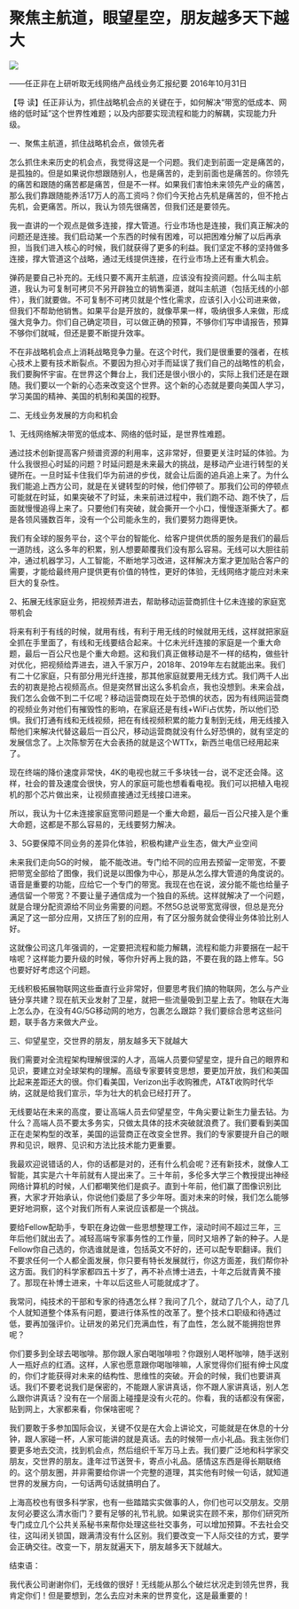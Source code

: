 # 聚焦主航道，眼望星空，朋友越多天下越大
<img class="pv" src="https://api.visitor.plantree.me/visitor-badge/pv?namespace=plantree.me&key=renzhengfei-speeches/聚焦主航道眼望星空朋友越多天下越大.md">


——任正非在上研听取无线网络产品线业务汇报纪要
2016年10月31日



【导  读】任正非认为，抓住战略机会点的关键在于，如何解决“带宽的低成本、网络的低时延”这个世界性难题；以及内部要实现流程和能力的解耦，实现能力升级。



一、聚焦主航道，抓住战略机会点，做领先者

怎么抓住未来历史的机会点，我觉得这是一个问题。我们走到前面一定是痛苦的，是孤独的。但是如果说你想跟随别人，也是痛苦的，走到前面也是痛苦的。你领先的痛苦和跟随的痛苦都是痛苦，但是不一样。如果我们害怕未来领先产业的痛苦，那么我们靠跟随能养活17万人的高工资吗？你们今天抢占先机是痛苦的，但不抢占先机，会更痛苦。所以，我认为领先很痛苦，但我们还是要领先。

我一直讲的一个观点是做多连接，撑大管道。行业市场也是连接，我们真正解决的问题还是连接。我们启动某一个东西的时候有困难，可以把困难分解了以后再承担，当我们进入核心的时候，我们就获得了更多的利益。我们坚定不移的坚持做多连接，撑大管道这个战略，通过无线提供连接，在行业市场上还有重大机会。

弹药是要自己补充的。无线只要不离开主航道，应该没有投资问题。什么叫主航道，我认为可复制可拷贝不另开辟独立的销售渠道，就叫主航道（包括无线的小部件），我们就要做。不可复制不可拷贝就是个性化需求，应该引入小公司进来做，但我们不帮助他销售。如果平台是开放的，就像苹果一样，吸纳很多人来做，形成强大竞争力。你们自己确定项目，可以做正确的预算，不够你们写申请报告，预算不够你们就喊，但还是要不断提升效率。

不在非战略机会点上消耗战略竞争力量。在这个时代，我们是很重要的强者，在核心技术上要有技术断裂点。不要因为担心对手而延误了我们自己的战略性的机会，我们要胸怀宇宙。在世界这个舞台上，我们还是很小很小的，实际上我们还是在跟随。我们要以一个新的心态来改变这个世界。这个新的心态就是要向美国人学习，学习美国的精神、美国的机制和美国的视野。

二、无线业务发展的方向和机会

1、无线网络解决带宽的低成本、网络的低时延，是世界性难题。

通过技术创新提高客户频谱资源的利用率，这非常好，但要更关注时延的体验。为什么我很担心时延的问题？时延问题是未来最大的挑战，是移动产业进行转型的关键所在。一旦时延卡住我们华为前进的步伐，就会让后面的追兵追上来了。为什么我们能追上西方公司，就是在关键转型的时候，他们停顿了。那我们公司的停顿点可能就在时延，如果突破不了时延，未来前进过程中，我们跑不动、跑不快了，后面就慢慢追得上来了。只要他们有突破，就会撕开一个小口，慢慢逐渐撕大了。都是各领风骚数百年，没有一个公司能永生的，我们要努力跑得更快。

我们有全球的服务平台，这个平台的智能化、给客户提供优质的服务是我们的最后一道防线，这么多年的积累，别人想要颠覆我们没有那么容易。无线可以大胆往前冲，通过机器学习，人工智能，不断地学习改进，这样解决方案才更加贴合客户的需要，才能给最终用户提供更有价值的特性，更好的体验，无线网络才能应对未来巨大的复杂性。

2、拓展无线家庭业务，把视频弄进去，帮助移动运营商抓住十亿未连接的家庭宽带机会

将来有利于有线的时候，就用有线，有利于用无线的时候就用无线，这样就把家庭全抓在手里面了，有线和无线要结合起来。十亿未光纤连接的家庭是一个重大命题，最后一百公尺也是个重大命题。这和我们真正做移动是不一样的结构，做些针对优化，把视频给弄进去，进入千家万户，2018年、2019年左右就能出来。我们有二十亿家庭，只有部分用光纤连接，那其他家庭就要用无线方式。我们两千人出去的初衷是抢占视频高点。但是突然冒出这么多机会点，我也没想到。未来会战，我们怎么会做不到二千亿呢？移动运营商现在处于恐惧的状态，因为有线网运营商的视频业务对他们有摧毁性的影响，在家庭还是有线+WiFi占优势，所以他们恐惧。我们打通有线和无线视频，把在有线视频积累的能力复制到无线，用无线接入帮他们来解决代替这最后一百公尺，移动运营商就没有什么好恐惧的，就有坚定的发展信念了。上次陈黎芳在大会表扬的就是这个WTTx，新西兰电信已经用起来了。

现在终端的降价速度非常快，4K的电视也就三千多块钱一台，说不定还会降。这样，社会的普及速度会很快，穷人的家庭可能也想看看电视。我们可以把植入电视机的那个芯片做出来，让视频直接通过无线接口进来。

所以，我认为十亿未连接家庭宽带问题是一个重大命题，最后一百公尺接入是个重大命题，这都是不那么容易的，无线要努力解决。

3、5G要保障不同业务的差异化体验，积极构建产业生态，做大产业空间

未来我们走向5G的时候， 能不能改进。专门给不同的应用去预留一定带宽，不要把带宽全部给了图像，我们说是以图像为中心，那是从怎么撑大管道的角度说的。语音是重要的功能，应给它一个专门的带宽。我现在也在说，波分能不能也给量子通信留一个带宽？不要让量子通信成为一个独自的系统。这样就解决了一个问题，就是合理分配资源给不同业务需要的问题。不然5G总说带宽宽得很，但总是充分满足了这一部分应用，又挤压了别的应用，有了区分服务就会使得业务体验比别人好。

这就像公司这几年强调的，一定要把流程和能力解耦，流程和能力非要捆在一起干啥呢？这样能力要升级的时候，等你升好再上我的路，不要在我的路上修车。5G也要好好考虑这个问题。

无线积极拓展物联网这些垂直行业非常好，但要思考我们搞的物联网，怎么与产业链分享共建？现在航天业发射了卫星，就把一些流量吸到卫星上去了。物联在大海上怎么办，在没有4G/5G移动网的地方，包裹怎么跟踪？我们要综合思考这些问题，联手各方来做大产业。

三、仰望星空，交世界的朋友，朋友越多天下就越大

我们需要对全流程架构理解很深的人才，高端人员要仰望星空，提升自己的眼界和见识，要建立对全球架构的理解。高级专家要转变思想，要更加开放，我们和美国比起来差距还大的很。你们看美国，Verizon出手收购雅虎，AT&T收购时代华纳，这就是给我们宣示，华为壮大的机会已经打开了。

无线要站在未来的高度，要让高端人员去仰望星空，牛角尖要让新生力量去钻。为什么？高端人员不要太多务实，只做太具体的技术突破就浪费了。我们要看到美国正在走架构型的改革，美国的运营商正在改变全世界。我们的专家要提升自己的眼界和见识，眼界、见识和方法比技术能力更重要。

我最欢迎说错话的人，你的话都是对的，还有什么机会呢？还有新技术，就像人工智能，其实是六十年前就有人提出来了。三十年前，多伦多大学三个教授提出神经网络计算机的时候，人们都嘲笑他们是疯子。直到十年前，他们赢了图像识别比赛，大家才开始承认，你说他们委屈了多少年呀。面对未来的时候，我们怎么能够更好地洞察，这个对我们所有人来说应该都是一个挑战。

要给Fellow配助手，专职在身边做一些思想整理工作，滚动时间不超过三年，三年后他们就出去了。减轻高端专家事务性的工作量，同时又培养了新的种子。人是Fellow你自己选的，你选谁就是谁，包括英文不好的，还可以配专职翻译。我们不要求任何一个人都全面发展，你只要有特长发展就行，你这方面差，我们帮你补这方面。我们的科学家都四五十岁了，再不补点博士进去，十年之后就青黄不接了。那现在补博士进来，十年以后这些人可能就成才了。

我常问，纯技术的干部和专家的待遇怎么样？我问了几个，就动了几个人，动了几个人就知道整个体系有问题，要进行体系性的改革了。整个技术口职级和待遇过低，要再加强评价。让研发的弟兄们充满血性，有了血性，怎么就不能拥抱世界呢？

你们要多到全球去喝咖啡。那你跟人家白喝咖啡啦？你跟别人喝杯咖啡，随手送别人一瓶好点的红酒。这样，人家也愿意跟你喝咖啡嘛，人家觉得你们挺有绅士风度的，你们才能获得对未来的结构性、思维性的突破。开会的时候，我们也要讲真话。我们不要老说我们是保密的，不能跟人家讲真话，你不跟人家讲真话，别人怎么跟你讲真话？没有在一个层面上碰撞是没有火花的。你看，我的话都没有保密，贴到网上，大家都来看，你保啥密呢？

我们要敢于多参加国际会议，关键不仅是在大会上讲论文，可能就是在休息的十分钟，跟人家碰一杯，人家可能讲的就是真话。去的时候带一点小礼品。我主张你们要更多地去交流，找到机会点，然后组织千军万马上去。我们要广泛地和科学家交朋友，交世界的朋友。逢年过节送贺卡，寄点小礼品。感情这东西是得长期联络的。这个朋友圈，并非需要给你讲一个完整的道理，其实他有时候一句话，就知道世界的发展方向，一句话两句话就搞明白了。

上海高校也有很多科学家，也有一些踏踏实实做事的人，你们也可以交朋友。交朋友何必要这么清水衙门？要有足够的礼节礼貌。如果说实在顾不来，那你们研究所专门成立几个公共关系秘书来帮你处理这些社交事务，可以增加预算。不去社会交往，这叫闭关锁国，跟满清没有什么区别。我们要改变一下人际交往的方式，要学会正确交往。改变一下，朋友就遍天下，朋友越多天下就越大。

结束语：

我代表公司谢谢你们，无线做的很好！无线能从那么个破烂状况走到领先世界，我肯定你们！但是要想到，怎么去应对未来的世界变化，这是最重要的！

